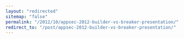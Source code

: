 ```yaml
---
layout: "redirected"
sitemap: "false"
permalink: "/2012/10/appsec-2012-builder-vs-breaker-presentation/"
redirect_to: "/post/appsec-2012-builder-vs-breaker-presentation/"
---
```




